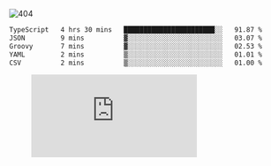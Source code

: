 ![404](https://user-images.githubusercontent.com/378023/89412096-6f759d80-d761-11ea-8c57-84b30ef3f2b1.png)

<!--START_SECTION:waka-->

```txt
TypeScript   4 hrs 30 mins   ███████████████████████░░   91.87 %
JSON         9 mins          ▓░░░░░░░░░░░░░░░░░░░░░░░░   03.07 %
Groovy       7 mins          ▓░░░░░░░░░░░░░░░░░░░░░░░░   02.53 %
YAML         2 mins          ▒░░░░░░░░░░░░░░░░░░░░░░░░   01.01 %
CSV          2 mins          ▒░░░░░░░░░░░░░░░░░░░░░░░░   01.00 %
```

<!--END_SECTION:waka-->
<figure><embed src="https://wakatime.com/share/@018b853e-267a-435d-a858-33e2b098b9d7/f3c3aa68-553a-4373-a9f9-2d456f62f780.svg"></embed></figure>
